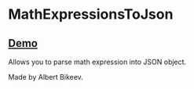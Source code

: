 MathExpressionsToJson
=====================

## [Demo](bk0606.github.io/some-projects/MathExpressionsToJson/index.html)

Allows you to parse math expression into JSON object.

Made by Albert Bikeev.
